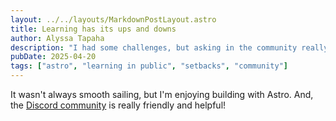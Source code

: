 ```yaml
---
layout: ../../layouts/MarkdownPostLayout.astro
title: Learning has its ups and downs
author: Alyssa Tapaha
description: "I had some challenges, but asking in the community really helped!"
pubDate: 2025-04-20
tags: ["astro", "learning in public", "setbacks", "community"]
---
```

It wasn't always smooth sailing, but I'm enjoying building with Astro. And, the [Discord community](https://astro.build/chat) is really friendly and helpful!